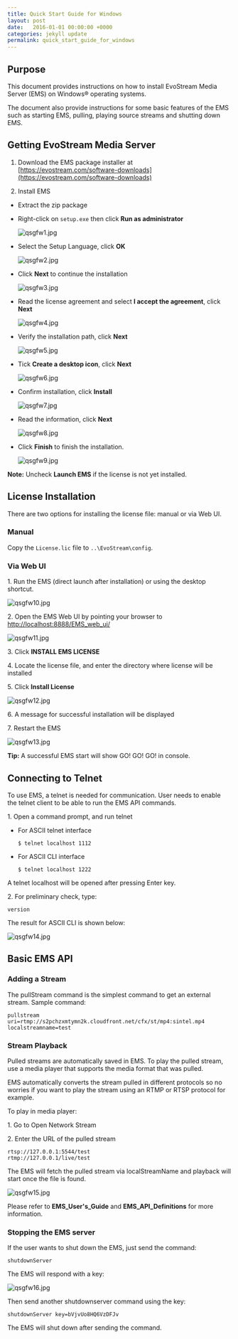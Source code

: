 ```yaml
---
title: Quick Start Guide for Windows
layout: post
date:   2016-01-01 00:00:00 +0000
categories: jekyll update
permalink: quick_start_guide_for_windows
---
```


## Purpose

This document provides instructions on how to install EvoStream Media Server (EMS) on Windows® operating systems.

The document also provide instructions for some basic features of the EMS such as starting EMS, pulling, playing source streams and shutting down EMS.

## Getting EvoStream Media Server

1. Download the EMS package installer at [https://evostream.com/software-downloads](https://evostream.com/software-downloads)

2. Install EMS 

  - Extract the zip package

  - Right-click on `setup.exe` then click **Run as administrator**

    ![qsgfw1.jpg]({{site.baseurl}}/assets/qsgfw1.jpg)

  - Select the Setup Language, click **OK**

    ![qsgfw2.jpg]({{site.baseurl}}/assets/qsgfw2.jpg)

  - Click **Next** to continue the installation

    ![qsgfw3.jpg]({{site.baseurl}}/assets/qsgfw3.jpg)

  - Read the license agreement and select **I accept the agreement**, click **Next**

    ![qsgfw4.jpg]({{site.baseurl}}/assets/qsgfw4.jpg)

  - Verify the installation path, click **Next**

    ![qsgfw5.jpg]({{site.baseurl}}/assets/qsgfw5.jpg)

  - Tick **Create a desktop icon**, click **Next**

    ![qsgfw6.jpg]({{site.baseurl}}/assets/qsgfw6.jpg)

  - Confirm installation, click **Install**

    ![qsgfw7.jpg]({{site.baseurl}}/assets/qsgfw7.jpg)

  - Read the information, click **Next**

    ![qsgfw8.jpg]({{site.baseurl}}/assets/qsgfw8.jpg)

  - Click **Finish** to finish the installation.  

    ![qsgfw9.jpg]({{site.baseurl}}/assets/qsgfw9.jpg)
 
  **Note:** Uncheck **Launch EMS** if the license is not yet installed.
 
## License Installation

There are two options for installing the license file: manual or via Web UI.

### Manual

Copy the `License.lic` file to `..\EvoStream\config`.

### Via Web UI

1\. Run the EMS (direct launch after installation) or using the desktop shortcut.
 
  ![qsgfw10.jpg]({{site.baseurl}}/assets/qsgfw10.jpg)

2\. Open the EMS Web UI by pointing your browser to
[http://localhost:8888/EMS_web_ui/](http://localhost:8888/EMS_web_ui/)

   ![qsgfw11.jpg]({{site.baseurl}}/assets/qsgfw11.jpg)

3\. Click **INSTALL EMS LICENSE**

4\. Locate the license file, and enter the directory where license will be installed

5\. Click **Install License**

   ![qsgfw12.jpg]({{site.baseurl}}/assets/qsgfw12.jpg)

6\. A message for successful installation will be displayed

7\. Restart the EMS

   ![qsgfw13.jpg]({{site.baseurl}}/assets/qsgfw13.jpg)

**Tip:** A successful EMS start will show GO! GO! GO! in console.

## Connecting to Telnet

To use EMS, a telnet is needed for communication. User needs to enable the telnet client to be able to run the EMS API commands.

1\. Open a command prompt, and run telnet

  - For ASCII telnet interface  

        $ telnet localhost 1112

  - For ASCII CLI interface  

        $ telnet localhost 1222

A telnet localhost will be opened after pressing Enter key.

2\. For preliminary check, type:  

    version

The result for ASCII CLI is shown below:

![qsgfw14.jpg]({{site.baseurl}}/assets/qsgfw14.jpg)

## Basic EMS API

### Adding a Stream

The pullStream command is the simplest command to get an external stream.
Sample command:  

    pullstream uri=rtmp://s2pchzxmtymn2k.cloudfront.net/cfx/st/mp4:sintel.mp4 localstreamname=test

### Stream Playback

Pulled streams are automatically saved in EMS. To play the pulled stream, use a media player that supports the media format that was pulled.

EMS automatically converts the stream pulled in different protocols so no worries if you want to play the stream using an RTMP or RTSP protocol for example.

To play in media player:

1\. Go to Open Network Stream

2\. Enter the URL of the pulled stream

    rtsp://127.0.0.1:5544/test
    rtmp://127.0.0.1/live/test

The EMS will fetch the pulled stream via localStreamName and playback will start once the file is found.

![qsgfw15.jpg]({{site.baseurl}}/assets/qsgfw15.jpg)

Please refer to **EMS_User's_Guide** and **EMS_API_Definitions** for more information.

### Stopping the EMS server

If the user wants to shut down the EMS, just send the command:

    shutdownServer

The EMS will respond with a key:

![qsgfw16.jpg]({{site.baseurl}}/assets/qsgfw16.jpg)

Then send another shutdownserver command using the key:

    shutdownServer key=bVjvUo8HQ6VzDFJv

The EMS will shut down after sending the command.
